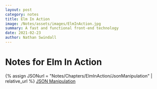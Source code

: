 ```yaml
---
layout: post
category: notes
title: Elm In Action
image: /Notes/assets/images/ElmInAction.jpg
summary: A fast and functional front-end technology
date: 2021-02-23
author: Nathan Swindall
---
```




# **Notes for Elm In Action**

{% assign JSONurl = "Notes/Chapters/ElmInAction/JsonManipulation" | relative_url %} 
<a href="{{JSONurl}}">JSON Manipulation</a>


